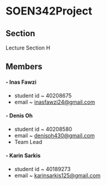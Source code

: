 # SOEN342Project

## Section
Lecture Section H

## Members
#### - Inas Fawzi
  * student id ~ 40208675
  * email ~ inasfawzi24@gmail.com
#### - Denis Oh
  * student id ~ 40208580
  * email ~ denisoh430@gmail.com
  * Team Lead
####  - Karin Sarkis
  * student id ~ 40189273
  * email ~ karinsarkis125@gmail.com
